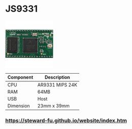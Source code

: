 # JS9331
![Alt text](imgs/main.jpg)
  
|Component|Description    |
|---------|---------------|
|CPU      |AR9331 MIPS 24K|
|RAM      |64MB           |
|USB      |Host           |
|Dimension|23mm x 39mm    |
  
### https://steward-fu.github.io/website/index.htm

